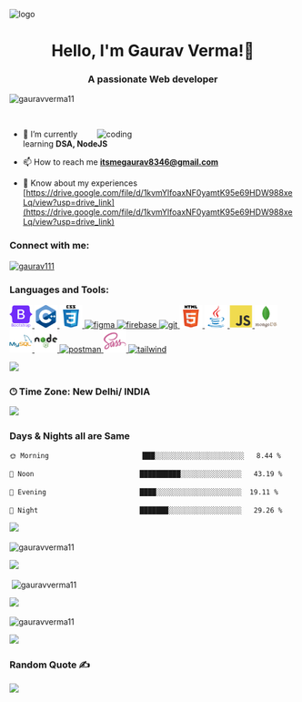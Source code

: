 ![logo](https://user-images.githubusercontent.com/90236635/232446433-d5540fa2-fe28-4bb8-b929-cdb51fe61336.gif)
<h1 align="center">Hello, I'm Gaurav Verma!👋</h1>
<h3 align="center">A passionate Web developer </h3>

<p align="left"> <img src="https://komarev.com/ghpvc/?username=gauravverma11&label=Profile%20views&color=0e75b6&style=flat" alt="gauravverma11" /> </p>

<p align="left"> <a href="https://twitter.com/" target="blank"><img src="https://img.shields.io/twitter/follow/?logo=twitter&style=for-the-badge" alt="" /></a> </p>

<img align="right" alt="coding" width="350" src="https://miro.medium.com/v2/resize:fit:1100/format:webp/1*VMmvImch6VU5pc2VktY1uw.gif">


- 🌱 I’m currently learning **DSA, NodeJS**

- 📫 How to reach me **itsmegaurav8346@gmail.com**

- 📄 Know about my experiences [https://drive.google.com/file/d/1kvmYlfoaxNF0yamtK95e69HDW988xeLq/view?usp=drive_link](https://drive.google.com/file/d/1kvmYlfoaxNF0yamtK95e69HDW988xeLq/view?usp=drive_link)

<h3 align="left">Connect with me:</h3>
<p align="left">
<a href="https://linkedin.com/in/gaurav111" target="blank"><img align="center" src="https://raw.githubusercontent.com/rahuldkjain/github-profile-readme-generator/master/src/images/icons/Social/linked-in-alt.svg" alt="gaurav111" height="30" width="40" /></a>
</p>

<h3 align="left">Languages and Tools:</h3>
<p align="left"> <a href="https://getbootstrap.com" target="_blank" rel="noreferrer"> <img src="https://raw.githubusercontent.com/devicons/devicon/master/icons/bootstrap/bootstrap-plain-wordmark.svg" alt="bootstrap" width="40" height="40"/> </a> <a href="https://www.w3schools.com/cpp/" target="_blank" rel="noreferrer"> <img src="https://raw.githubusercontent.com/devicons/devicon/master/icons/cplusplus/cplusplus-original.svg" alt="cplusplus" width="40" height="40"/> </a> <a href="https://www.w3schools.com/css/" target="_blank" rel="noreferrer"> <img src="https://raw.githubusercontent.com/devicons/devicon/master/icons/css3/css3-original-wordmark.svg" alt="css3" width="40" height="40"/> </a> <a href="https://www.figma.com/" target="_blank" rel="noreferrer"> <img src="https://www.vectorlogo.zone/logos/figma/figma-icon.svg" alt="figma" width="40" height="40"/> </a> <a href="https://firebase.google.com/" target="_blank" rel="noreferrer"> <img src="https://www.vectorlogo.zone/logos/firebase/firebase-icon.svg" alt="firebase" width="40" height="40"/> </a> <a href="https://git-scm.com/" target="_blank" rel="noreferrer"> <img src="https://www.vectorlogo.zone/logos/git-scm/git-scm-icon.svg" alt="git" width="40" height="40"/> </a> <a href="https://www.w3.org/html/" target="_blank" rel="noreferrer"> <img src="https://raw.githubusercontent.com/devicons/devicon/master/icons/html5/html5-original-wordmark.svg" alt="html5" width="40" height="40"/> </a> <a href="https://www.java.com" target="_blank" rel="noreferrer"> <img src="https://raw.githubusercontent.com/devicons/devicon/master/icons/java/java-original.svg" alt="java" width="40" height="40"/> </a> <a href="https://developer.mozilla.org/en-US/docs/Web/JavaScript" target="_blank" rel="noreferrer"> <img src="https://raw.githubusercontent.com/devicons/devicon/master/icons/javascript/javascript-original.svg" alt="javascript" width="40" height="40"/> </a> <a href="https://www.mongodb.com/" target="_blank" rel="noreferrer"> <img src="https://raw.githubusercontent.com/devicons/devicon/master/icons/mongodb/mongodb-original-wordmark.svg" alt="mongodb" width="40" height="40"/> </a> <a href="https://www.mysql.com/" target="_blank" rel="noreferrer"> <img src="https://raw.githubusercontent.com/devicons/devicon/master/icons/mysql/mysql-original-wordmark.svg" alt="mysql" width="40" height="40"/> </a> <a href="https://nodejs.org" target="_blank" rel="noreferrer"> <img src="https://raw.githubusercontent.com/devicons/devicon/master/icons/nodejs/nodejs-original-wordmark.svg" alt="nodejs" width="40" height="40"/> </a> <a href="https://postman.com" target="_blank" rel="noreferrer"> <img src="https://www.vectorlogo.zone/logos/getpostman/getpostman-icon.svg" alt="postman" width="40" height="40"/> </a> <a href="https://sass-lang.com" target="_blank" rel="noreferrer"> <img src="https://raw.githubusercontent.com/devicons/devicon/master/icons/sass/sass-original.svg" alt="sass" width="40" height="40"/> </a> <a href="https://tailwindcss.com/" target="_blank" rel="noreferrer"> <img src="https://www.vectorlogo.zone/logos/tailwindcss/tailwindcss-icon.svg" alt="tailwind" width="40" height="40"/> </a> </p>
<img src="https://raw.githubusercontent.com/innng/innng/master/assets/kyubey.gif" height="40" />

### 🕑︎ Time Zone: New Delhi/ INDIA
<img src="https://raw.githubusercontent.com/innng/innng/master/assets/kyubey.gif" height="40" />

### Days & Nights all are Same

```text
🌞 Morning                       ███░░░░░░░░░░░░░░░░░░░░░░   8.44 %

🌆 Noon                          ██████████░░░░░░░░░░░░░░░   43.19 %

🌃 Evening                       ████░░░░░░░░░░░░░░░░░░░░░  19.11 %

🌙 Night                         ███████░░░░░░░░░░░░░░░░░░   29.26 % 
```
<img src="https://raw.githubusercontent.com/innng/innng/master/assets/kyubey.gif" height="40" />

<p><img align="center" src="https://github-readme-stats.vercel.app/api/top-langs?username=gauravverma11&show_icons=true&locale=en&layout=compact" alt="gauravverma11" /></p>
<img src="https://raw.githubusercontent.com/innng/innng/master/assets/kyubey.gif" height="40" />

<p>&nbsp;<img align="center" src="https://github-readme-stats.vercel.app/api?username=gauravverma11&show_icons=true&locale=en" alt="gauravverma11" /></p>
<img src="https://raw.githubusercontent.com/innng/innng/master/assets/kyubey.gif" height="40" />

<p><img align="center" src="https://github-readme-streak-stats.herokuapp.com/?user=gauravverma11&" alt="gauravverma11" /></p>

<img src="https://raw.githubusercontent.com/innng/innng/master/assets/kyubey.gif" height="40" />

### Random Quote ✍️ 
![](https://quotes-github-readme.vercel.app/api?type=horizontal&theme=radical)




